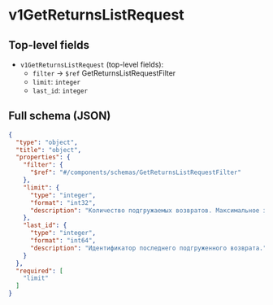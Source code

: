 # v1GetReturnsListRequest

## Top-level fields
- `v1GetReturnsListRequest` (top-level fields):
  - `filter` → `$ref` GetReturnsListRequestFilter
  - `limit`: `integer`
  - `last_id`: `integer`

## Full schema (JSON)
```json
{
  "type": "object",
  "title": "object",
  "properties": {
    "filter": {
      "$ref": "#/components/schemas/GetReturnsListRequestFilter"
    },
    "limit": {
      "type": "integer",
      "format": "int32",
      "description": "Количество подгружаемых возвратов. Максимальное значение — 500."
    },
    "last_id": {
      "type": "integer",
      "format": "int64",
      "description": "Идентификатор последнего подгруженного возврата."
    }
  },
  "required": [
    "limit"
  ]
}
```
